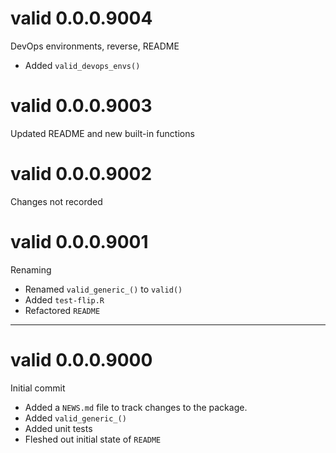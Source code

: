 # valid 0.0.0.9004

DevOps environments, reverse, README

- Added `valid_devops_envs()`


# valid 0.0.0.9003

Updated README and new built-in functions

# valid 0.0.0.9002

Changes not recorded

# valid 0.0.0.9001

Renaming

- Renamed `valid_generic_()` to `valid()`
- Added `test-flip.R`
- Refactored `README`

--------------------------------------------------------------------------------

# valid 0.0.0.9000

Initial commit

- Added a `NEWS.md` file to track changes to the package.
- Added `valid_generic_()`
- Added unit tests
- Fleshed out initial state of `README`
